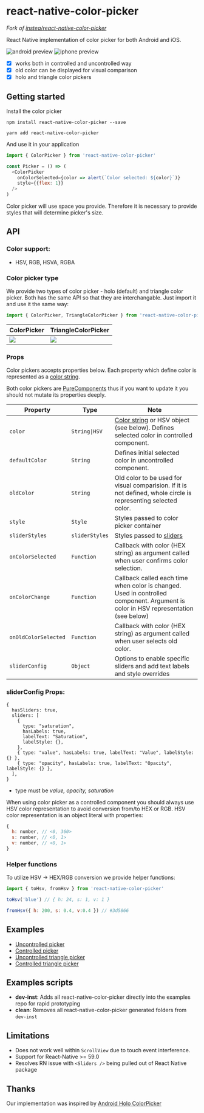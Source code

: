 # react-native-color-picker
*Fork of [instea/react-native-color-picker](https://github.com/instea/react-native-color-picker)*

React Native implementation of color picker for both Android and iOS. 

![android preview](doc/preview_android.png)
![iphone preview](doc/preview_iphone.png)

* [x] works both in controlled and uncontrolled way
* [x] old color can be displayed for visual comparison
* [x] holo and triangle color pickers

## Getting started
Install the color picker
```
npm install react-native-color-picker --save
```
```
yarn add react-native-color-picker
```

And use it in your application
```javascript
import { ColorPicker } from 'react-native-color-picker'

const Picker = () => (
  <ColorPicker
    onColorSelected={color => alert(`Color selected: ${color}`)}
    style={{flex: 1}}
  />
)
```
Color picker will use space you provide. Therefore it is necessary to provide styles that will determine picker's size.

## API

### Color support: 
- HSV, RGB, HSVA, RGBA


### Color picker type

We provide two types of color picker - holo (default) and triangle color picker. Both has the same API so that they are interchangable. Just import it and use it the same way:

```javascript
import { ColorPicker, TriangleColorPicker } from 'react-native-color-picker'
```

| ColorPicker | TriangleColorPicker |
| ----------- | ------------------- |
| ![](doc/holo.png) | ![](doc/triangle.png) |


### Props

Color pickers accepts properties below. Each property which define color is represented as a [color string](https://github.com/bgrins/TinyColor#accepted-string-input).

Both color pickers are [PureComponents](https://facebook.github.io/react/docs/react-api.html#react.purecomponent) thus if you want to update it you should not mutate its properties deeply.

| Property | Type | Note |
|--------------------|------------|--------|
|`color`             |`String\|HSV`|[Color string](https://github.com/bgrins/TinyColor#accepted-string-input) or HSV object (see below). Defines selected color in controlled component. |
|`defaultColor`      |`String`    |Defines initial selected color in uncontrolled component.|
|`oldColor`          |`String`    |Old color to be used for visual comparision. If it is not defined, whole circle is representing selected color.|
|`style`             |`Style`     |Styles passed to color picker container|
|`sliderStyles`             |`sliderStyles`     |Styles passed to [sliders](https://github.com/jeanregisser/react-native-slider)|
|`onColorSelected`   |`Function`  |Callback with color (HEX string) as argument called when user confirms color selection.|
|`onColorChange`     |`Function`  |Callback called each time when color is changed. Used in controlled component. Argument is color in HSV representation (see below)|
|`onOldColorSelected`|`Function`  |Callback with color (HEX string) as argument called when user selects old color.|
|`sliderConfig`       |`Object`   | Options to enable specific sliders and add text labels and style overrides |



### sliderConfig Props:
```
{
  hasSliders: true,
  sliders: [
    {
      type: "saturation",
      hasLabels: true,
      labelText: "Saturation",
      labelStyle: {},
    },
    { type: "value", hasLabels: true, labelText: "Value", labelStyle: {} },
    { type: "opacity", hasLabels: true, labelText: "Opacity", labelStyle: {} },
  ],
}
```
- type must be *value, opacity, saturation*

When using color picker as a controlled component you should always use HSV color representation to avoid conversion from/to HEX or RGB. HSV color representation is an object literal with properties:

```javascript
{
  h: number, // <0, 360>
  s: number, // <0, 1>
  v: number, // <0, 1>
}

```

### Helper functions

To utilize HSV -> HEX/RGB conversion we provide helper functions:

```javascript
import { toHsv, fromHsv } from 'react-native-color-picker'

toHsv('blue') // { h: 24, s: 1, v: 1 }

fromHsv({ h: 200, s: 0.4, v:0.4 }) // #3d5866

```

## Examples

* [Uncontrolled picker](examples/src/ExampleUncontrolledVertical.js)
* [Controlled picker](examples/src/ExampleControlledVertical.js)
* [Uncontrolled triangle picker](examples/src/ExampleUncontrolledTriangle.js)
* [Controlled triangle picker](examples/src/ExampleControlledTriangle.js)

## Examples scripts
- **dev-inst**: Adds all react-native-color-picker directly into the examples repo for rapid prototyping
- **clean**: Removes all react-native-color-picker generated folders from `dev-inst`

## Limitations
* Does not work well within `ScrollView` due to touch event interference.
* Support for React-Native >= 59.0
* Resolves RN issue with `<Sliders />` being pulled out of React Native package

## Thanks
Our implementation was inspired by [Android Holo ColorPicker](https://github.com/LarsWerkman/HoloColorPicker)
